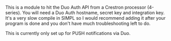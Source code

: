 This is a module to hit the Duo Auth API from a Crestron processor (4-series).  You will need a Duo Auth hostname, secret key and integration key.  It's a very slow compile in SIMPL so I would recommend adding it after your program is done and you don't have much troubleshooting left to do.

This is currently only set up for PUSH notifications via Duo.

